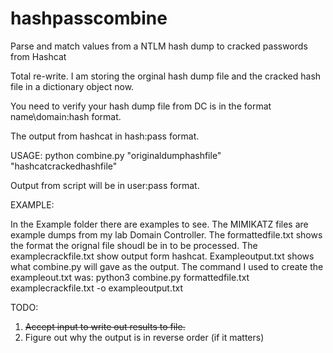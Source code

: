 # hashpasscombine

Parse and match values from a NTLM hash dump to cracked passwords from Hashcat
  
Total re-write.  I am storing the orginal hash dump file and the cracked hash file in a dictionary object now.

You need to verify your hash dump file from DC is in the format name\\domain:hash format.

The output from hashcat in hash:pass format.

USAGE:  python combine.py "originaldumphashfile" "hashcatcrackedhashfile"

Output from script will be in user:pass format.

EXAMPLE:

In the Example folder there are examples to see. The MIMIKATZ files are example dumps from my lab Domain Controller. The formattedfile.txt shows the format the orignal file shoudl be in to be processed. The examplecrackfile.txt show output form hashcat. Exampleoutput.txt shows what combine.py will gave as the output. The command I used to create the exampleout.txt was:
	python3 combine.py formattedfile.txt examplecrackfile.txt -o exampleoutput.txt

TODO:

1) ~~Accept input to write out results to file.~~
2) Figure out why the output is in reverse order (if it matters)


